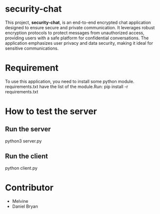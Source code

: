 # security-chat
This project, **security-chat**, is an end-to-end encrypted chat application designed to ensure secure and private communication. It leverages robust encryption protocols to protect messages from unauthorized access, providing users with a safe platform for confidential conversations. The application emphasizes user privacy and data security, making it ideal for sensitive communications.

# Requirement
To use this application, you need to install some python module. requirements.txt have the list of the module.Run:
pip install -r requirements.txt

# How to test the server

## Run the server
python3 server.py

## Run the client
python client.py

# Contributor
- Melvine
- Daniel Bryan